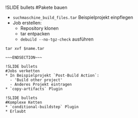 !SLIDE bullets
#Pakete bauen
* `suchmaschine_build_files.tar` Beispielprojekt einpflegen
* Job erstellen:
  - Repository klonen
  - tar entpacken
  - `debuild --no-tgz-check` ausführen

~~~SECTION:notes~~~
tar xvf $name.tar

~~~ENDSECTION~~~

!SLIDE bullets
#Jobs verketten
* In Beispielprojekt `Post-Build Action`:
  - 'Build other project'
  - Anderes Projekt eintragen
* `copy-artifacts` Plugin

!SLIDE bullets
#Komplexe Ketten
* `conditional-buildstep` Plugin
* Erlaubt 

